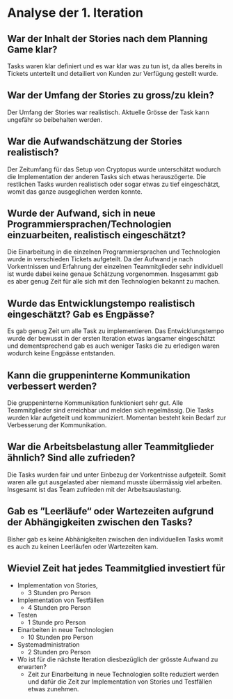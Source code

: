 # Analyse der 1. Iteration
## War der Inhalt der Stories nach dem Planning Game klar?
Tasks waren klar definiert und es war klar was zu tun ist, da alles bereits in Tickets unterteilt und detailiert von Kunden zur Verfügung gestellt wurde.
## War der Umfang der Stories zu gross/zu klein?
Der Umfang der Stories war realistisch. Aktuelle Grösse der Task kann ungefähr so beibehalten werden.
## War die Aufwandschätzung der Stories realistisch?
Der Zeitumfang für das Setup von Cryptopus wurde unterschätzt wodurch die Implementation der anderen Tasks sich etwas herauszögerte. 
Die restlichen Tasks wurden realistisch oder sogar etwas zu tief eingeschätzt, womit das ganze ausgeglichen werden konnte.
## Wurde der Aufwand, sich in neue Programmiersprachen/Technologien einzuarbeiten, realistisch eingeschätzt?
Die Einarbeitung in die einzelnen Programmiersprachen und Technologien wurde in verschieden Tickets aufgeteilt. Da der Aufwand je nach Vorkentnissen und 
Erfahrung der einzelnen Teammitglieder sehr individuell ist wurde dabei keine genaue Schätzung vorgenommen. Insgesammt gab es aber genug Zeit für alle sich mit
den Technologien bekannt zu machen.
## Wurde das Entwicklungstempo realistisch eingeschätzt? Gab es Engpässe?
Es gab genug Zeit um alle Task zu implementieren. Das Entwicklungstempo wurde der bewusst in der ersten Iteration etwas langsamer eingeschätzt und dementsprechend 
gab es auch weniger Tasks die zu erledigen waren wodurch keine Engpässe entstanden.
## Kann die gruppeninterne Kommunikation verbessert werden?
Die gruppeninterne Kommunikation funktioniert sehr gut. Alle Teammitglieder sind erreichbar und melden sich regelmässig. Die Tasks wurden klar aufgeteilt und kommuniziert. Momentan besteht kein Bedarf zur Verbesserung der Kommunikation.
## War die Arbeitsbelastung aller Teammitglieder ähnlich? Sind alle zufrieden?
Die Tasks wurden fair und unter Einbezug der Vorkentnisse aufgeteilt. Somit waren alle gut ausgelasted aber niemand musste übermässig viel arbeiten. Insgesamt ist das Team zufrieden mit der Arbeitsauslastung.
## Gab es ”Leerläufe“ oder Wartezeiten aufgrund der Abhängigkeiten zwischen den Tasks?
Bisher gab es keine Abhänigkeiten zwischen den individuellen Tasks womit es auch zu keinen Leerläufen oder Wartezeiten kam.
## Wieviel Zeit hat jedes Teammitglied investiert für
  * Implementation von Stories,
    * 3 Stunden pro Person
  * Implementation von Testfällen
    * 4 Stunden pro Person 
  * Testen
    * 1 Stunde pro Person 
  * Einarbeiten in neue Technologien 
    * 10 Stunden pro Person
  * Systemadministration
    * 2 Stunden pro Person   
  * Wo ist für die nächste Iteration diesbezüglich der grösste Aufwand zu erwarten? 
    * Zeit zur Einarbeitung in neue Technologien sollte reduziert werden und dafür die Zeit zur Implementation von Stories und Testfällen etwas zunehmen.
